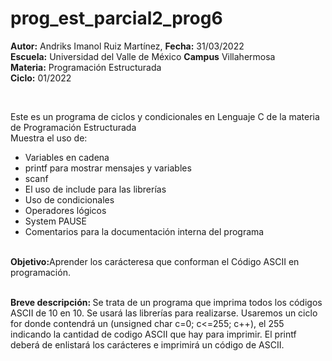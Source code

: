 # prog_est_parcial2_prog6
<p><b>Autor:</b> Andriks Imanol Ruiz Martínez, <b>Fecha:</b> 31/03/2022 <br>
  <b>Escuela:</b> Universidad del Valle de México <b>Campus</b> Villahermosa <br>
  <b>Materia:</b> Programación Estructurada <br>
  <b>Ciclo:</b> 01/2022</p>
<br>
<p>Este es un programa de ciclos y condicionales en Lenguaje C de la materia de Programación Estructurada<br>
Muestra el uso de:
  <ul>
    <li>Variables en cadena</li>
    <li>printf para mostrar mensajes y variables</li>
    <li>scanf</li>
    <li>El uso de include para las librerías</li>
    <li>Uso de condicionales</li>
    <li>Operadores lógicos</li>
    <li>System PAUSE</li>
    <li>Comentarios para la documentación interna del programa</li>
    </ul>
    </p>
<br>
<b>Objetivo:</b>Aprender los carácteresa que conforman el Código ASCII en programación.
<br>
<br>
<p><b>Breve descripción: </b>
Se trata de un programa que imprima todos los códigos ASCII de 10 en 10. Se usará las librerías  para realizarse. Usaremos un ciclo for donde contendrá un (unsigned char c=0; c<=255; c++), el 255 indicando la cantidad de codigo ASCII que hay para imprimir. El printf deberá de enlistará los carácteres e imprimirá un código de ASCII.
<br>
</p>

